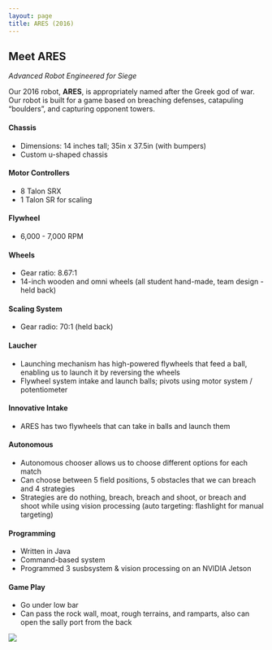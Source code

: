 ```yaml
---
layout: page
title: ARES (2016)
---
```


## Meet ARES
_Advanced Robot Engineered for Siege_

Our 2016 robot, **ARES**, is appropriately named after the Greek god of war. Our robot is built for a game based on breaching defenses, catapuling “boulders”, and capturing opponent towers.

#### Chassis
- Dimensions: 14 inches tall; 35in x 37.5in (with bumpers)
- Custom u-shaped chassis

#### Motor Controllers
- 8 Talon SRX
- 1 Talon SR for scaling

#### Flywheel
- 6,000 - 7,000 RPM

#### Wheels
- Gear ratio: 8.67:1
- 14-inch wooden and omni wheels (all student hand-made, team design - held back)

#### Scaling System
- Gear radio: 70:1 (held back)

#### Laucher
- Launching mechanism has high-powered flywheels that feed a ball, enabling us to launch it by reversing the wheels
- Flywheel system intake and launch balls; pivots using motor system / potentiometer

#### Innovative Intake
- ARES has two flywheels that can take in balls and launch them

#### Autonomous
- Autonomous chooser allows us to choose different options for each match
- Can choose between 5 field positions, 5 obstacles that we can breach and 4 strategies
- Strategies are do nothing, breach, breach and shoot, or breach and shoot while using vision processing (auto targeting: flashlight for manual targeting)

#### Programming
- Written in Java
- Command-based system
- Programmed 3 susbsystem & vision processing on an NVIDIA Jetson

#### Game Play
- Go under low bar
- Can pass the rock wall, moat, rough terrains, and ramparts, also can open the sally port from the back

<img src="{% link assets/images/2016/ares-infographic.jpg %}"/>
